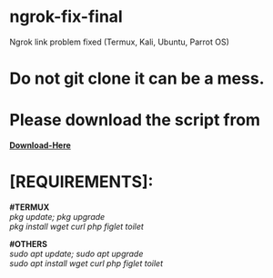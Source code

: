 # ngrok-fix-final
Ngrok link problem fixed (Termux, Kali, Ubuntu, Parrot OS)

# Do not git clone it can be a mess.

# Please download the script from
<b> [Download-Here](https://t.me/efxtv/39)</b>

# [REQUIREMENTS]:
<b>#TERMUX</b><br>
<i>pkg update; pkg upgrade</i><br>
<i>pkg install wget curl php figlet toilet</i>

<b>#OTHERS</b><br>
<i>sudo apt update; sudo apt upgrade</i><br>
<i>sudo apt install wget curl php figlet toilet</i>


